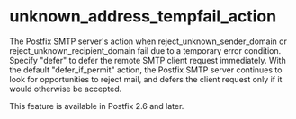 # unknown_address_tempfail_action 

 The Postfix SMTP server's action when reject_unknown_sender_domain
or reject_unknown_recipient_domain fail due to a temporary error
condition. Specify "defer" to defer the remote SMTP client request
immediately. With the default "defer_if_permit" action, the Postfix
SMTP server continues to look for opportunities to reject mail, and
defers the client request only if it would otherwise be accepted.


 This feature is available in Postfix 2.6 and later. 


